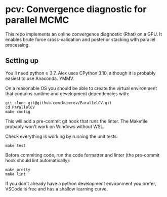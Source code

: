 pcv: Convergence diagnostic for parallel MCMC
=============================================

This repo implements an online convergence diagnostic (Rhat) on a GPU. It enables brute force cross-validation and posterior stacking with parallel processing.

Setting up
----------

You'll need python ≥ 3.7. Alex uses CPython 3.10, although it is probably easiest to use Anaconda. YMMV.

On a reasonable OS you should be able to create the virtual environment that contains runtime and development dependencies with:

    git clone git@github.com:kuperov/ParallelCV.git
    cd ParallelCV
    make config

This will add a pre-commit git hook that runs the linter. The Makefile probably won't work on Windows without WSL.

Check everything is working by running the unit tests:

    make test

Before commiting code, run the code formatter and linter (the pre-commit hook should lint automatically):

    make pretty
    make lint

If you don't already have a python development environment you prefer, VSCode is free and has a shallow learning curve.

